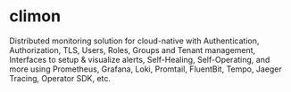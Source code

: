 # climon
Distributed monitoring solution for cloud-native with Authentication, Authorization, TLS, Users, Roles, Groups and Tenant management, Interfaces to setup &amp; visualize alerts, Self-Healing, Self-Operating, and more using Prometheus, Grafana, Loki, Promtail, FluentBit, Tempo, Jaeger Tracing, Operator SDK, etc.
